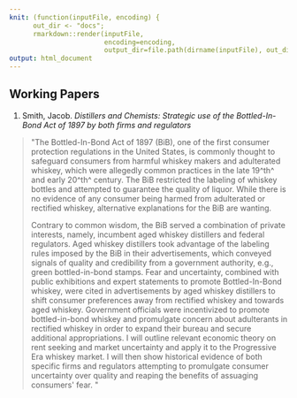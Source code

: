 ```yaml
---
knit: (function(inputFile, encoding) {
      out_dir <- "docs";
      rmarkdown::render(inputFile,
                        encoding=encoding,
                        output_dir=file.path(dirname(inputFile), out_dir))})
output: html_document
---
```




## **Working Papers**

1.  Smith, Jacob. *Distillers and Chemists: Strategic use of the Bottled-In-Bond Act of 1897 by both firms and regulators*

> "The Bottled-In-Bond Act of 1897 (BiB), one of the first consumer protection regulations in the United States, is commonly thought to safeguard consumers from harmful whiskey makers and adulterated whiskey, which were allegedly common practices in the late 19^th^ and early 20^th^ century. The BiB restricted the labeling of whiskey bottles and attempted to guarantee the quality of liquor. While there is no evidence of any consumer being harmed from adulterated or rectified whiskey, alternative explanations for the BiB are wanting.
>
> Contrary to common wisdom, the BiB served a combination of private interests, namely, incumbent aged whiskey distillers and federal regulators. Aged whiskey distillers took advantage of the labeling rules imposed by the BiB in their advertisements, which conveyed signals of quality and credibility from a government authority, e.g., green bottled-in-bond stamps. Fear and uncertainty, combined with public exhibitions and expert statements to promote Bottled-In-Bond whiskey, were cited in advertisements by aged whiskey distillers to shift consumer preferences away from rectified whiskey and towards aged whiskey. Government officials were incentivized to promote bottled-in-bond whiskey and promulgate concern about adulterants in rectified whiskey in order to expand their bureau and secure additional appropriations. I will outline relevant economic theory on rent seeking and market uncertainty and apply it to the Progressive Era whiskey market. I will then show historical evidence of both specific firms and regulators attempting to promulgate consumer uncertainty over quality and reaping the benefits of assuaging consumers\' fear. "
